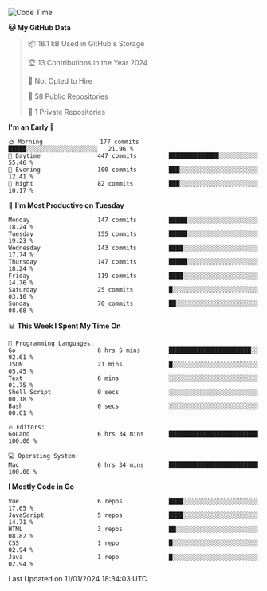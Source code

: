 <!--START_SECTION:waka-->
![Code Time](http://img.shields.io/badge/Code%20Time-956%20hrs%203%20mins-blue)

**🐱 My GitHub Data** 

> 📦 18.1 kB Used in GitHub's Storage 
 > 
> 🏆 13 Contributions in the Year 2024
 > 
> 🚫 Not Opted to Hire
 > 
> 📜 58 Public Repositories 
 > 
> 🔑 1 Private Repositories 
 > 
**I'm an Early 🐤** 

```text
🌞 Morning                177 commits         █████░░░░░░░░░░░░░░░░░░░░   21.96 % 
🌆 Daytime                447 commits         ██████████████░░░░░░░░░░░   55.46 % 
🌃 Evening                100 commits         ███░░░░░░░░░░░░░░░░░░░░░░   12.41 % 
🌙 Night                  82 commits          ███░░░░░░░░░░░░░░░░░░░░░░   10.17 % 
```
📅 **I'm Most Productive on Tuesday** 

```text
Monday                   147 commits         █████░░░░░░░░░░░░░░░░░░░░   18.24 % 
Tuesday                  155 commits         █████░░░░░░░░░░░░░░░░░░░░   19.23 % 
Wednesday                143 commits         ████░░░░░░░░░░░░░░░░░░░░░   17.74 % 
Thursday                 147 commits         █████░░░░░░░░░░░░░░░░░░░░   18.24 % 
Friday                   119 commits         ████░░░░░░░░░░░░░░░░░░░░░   14.76 % 
Saturday                 25 commits          █░░░░░░░░░░░░░░░░░░░░░░░░   03.10 % 
Sunday                   70 commits          ██░░░░░░░░░░░░░░░░░░░░░░░   08.68 % 
```


📊 **This Week I Spent My Time On** 

```text
💬 Programming Languages: 
Go                       6 hrs 5 mins        ███████████████████████░░   92.61 % 
JSON                     21 mins             █░░░░░░░░░░░░░░░░░░░░░░░░   05.45 % 
Text                     6 mins              ░░░░░░░░░░░░░░░░░░░░░░░░░   01.75 % 
Shell Script             0 secs              ░░░░░░░░░░░░░░░░░░░░░░░░░   00.18 % 
Bash                     0 secs              ░░░░░░░░░░░░░░░░░░░░░░░░░   00.01 % 

🔥 Editors: 
GoLand                   6 hrs 34 mins       █████████████████████████   100.00 % 

💻 Operating System: 
Mac                      6 hrs 34 mins       █████████████████████████   100.00 % 
```

**I Mostly Code in Go** 

```text
Vue                      6 repos             ████░░░░░░░░░░░░░░░░░░░░░   17.65 % 
JavaScript               5 repos             ████░░░░░░░░░░░░░░░░░░░░░   14.71 % 
HTML                     3 repos             ██░░░░░░░░░░░░░░░░░░░░░░░   08.82 % 
CSS                      1 repo              █░░░░░░░░░░░░░░░░░░░░░░░░   02.94 % 
Java                     1 repo              █░░░░░░░░░░░░░░░░░░░░░░░░   02.94 % 
```




 Last Updated on 11/01/2024 18:34:03 UTC
<!--END_SECTION:waka-->
